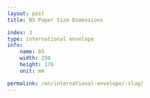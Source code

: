 ```yaml
---
layout: post
title: B5 Paper Size Dimensions

index: 3
type: international envelope
info:
    name: b5
    width: 250
    height: 176
    unit: mm

permalink: /en/international-envelope/:slug/
---
```



